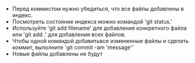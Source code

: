 * Перед коммистом нужно убедиться, что все файлы добавлены в индекс. 
* Посмотреть состояние индекса можно командой 'git status.' 
* Используйте 'git add filename' для добавления конкретного файла или 'git add .' для добавления всех файлов. 
* Чтобы одной командой добавитьвсе измененные файлы и сделать коммит, выполните 'git commit -am 'message''
* Новые файлы добавлены не будут
